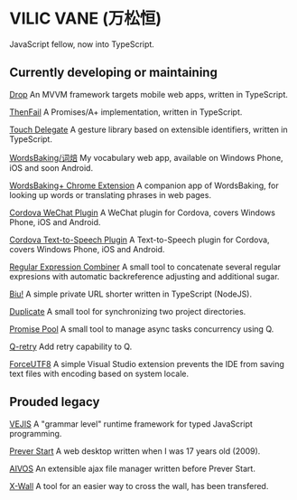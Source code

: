 # VILIC VANE (万松恒)

JavaScript fellow, now into TypeScript.

## Currently developing or maintaining

[Drop](https://github.com/vilic/drop) An MVVM framework targets mobile web apps, written in TypeScript.

[ThenFail](https://github.com/vilic/thenfail) A Promises/A+ implementation, written in TypeScript.

[Touch Delegate](https://github.com/vilic/touch-delegate) A gesture library based on extensible identifiers, written in TypeScript.

[WordsBaking/词焙](https://wordsbaking.com/) My vocabulary web app, available on Windows Phone, iOS and soon Android.

[WordsBaking+ Chrome Extension](https://github.com/vilic/wordsbaking-plus-chrome) A companion app of WordsBaking, for looking up words or translating phrases in web pages.

[Cordova WeChat Plugin](https://github.com/vilic/cordova-plugin-wechat) A WeChat plugin for Cordova, covers Windows Phone, iOS and Android.

[Cordova Text-to-Speech Plugin](https://github.com/vilic/cordova-plugin-tts) A Text-to-Speech plugin for Cordova, covers Windows Phone, iOS and Android.

[Regular Expression Combiner](https://github.com/vilic/regex-combiner) A small tool to concatenate several regular expresions with automatic backreference adjusting and additional sugar.

[Biu!](https://github.com/vilic/biu) A simple private URL shorter written in TypeScript (NodeJS).

[Duplicate](https://github.com/vilic/duplicate) A small tool for synchronizing two project directories.

[Promise Pool](https://github.com/vilic/promise-pool) A small tool to manage async tasks concurrency using Q.

[Q-retry](https://github.com/vilic/q-retry) Add retry capability to Q.

[ForceUTF8](https://github.com/vilic/vs-force-utf8) A simple Visual Studio extension prevents the IDE from saving text files with encoding based on system locale.

## Prouded legacy

[VEJIS](http://vilic.github.io/vejis) A "grammar level" runtime framework for typed JavaScript programming.

[Prever Start](http://vilic.info/blog/projects/prever-start) A web desktop written when I was 17 years old (2009).

[AIVOS](http://vilic.info/blog/projects/aivos) An extensible ajax file manager written before Prever Start.

[X-Wall](https://github.com/vilic/x-wall) A tool for an easier way to cross the wall, has been transfered.